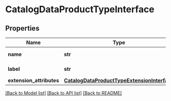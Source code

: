 # CatalogDataProductTypeInterface

## Properties
Name | Type | Description | Notes
------------ | ------------- | ------------- | -------------
**name** | **str** | Product type code | 
**label** | **str** | Product type label | 
**extension_attributes** | [**CatalogDataProductTypeExtensionInterface**](CatalogDataProductTypeExtensionInterface.md) |  | [optional] 

[[Back to Model list]](../README.md#documentation-for-models) [[Back to API list]](../README.md#documentation-for-api-endpoints) [[Back to README]](../README.md)


